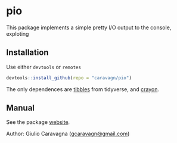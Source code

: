# pio

This package implements a simple pretty I/O output to the console, exploting


## Installation

Use either `devtools` or `remotes`
```R
devtools::install_github(repo = "caravagn/pio")
```
The only dependences are [tibbles](https://tibble.tidyverse.org/) from tidyverse, and
[crayon](https://github.com/r-lib/crayon).


## Manual

See the package [website](docs/index.html).


Author: Giulio Caravagna (gcaravagn@gmail.com)
